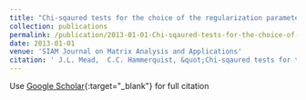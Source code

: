 ```yaml
---
title: "Chi-sqaured tests for the choice of the regularization parameter in nonlinear inverse problems"
collection: publications
permalink: /publication/2013-01-01-Chi-sqaured-tests-for-the-choice-of-the-regularization-parameter-in-nonlinear-inverse-problems
date: 2013-01-01
venue: 'SIAM Journal on Matrix Analysis and Applications'
citation: ' J.L. Mead,  C.C. Hammerquist, &quot;Chi-sqaured tests for the choice of the regularization parameter in nonlinear inverse problems.&quot; SIAM Journal on Matrix Analysis and Applications, 2013.'
---
```

Use [Google Scholar](https://scholar.google.com/scholar?q=Chi+sqaured+tests+for+the+choice+of+the+regularization+parameter+in+nonlinear+inverse+problems){:target="_blank"} for full citation